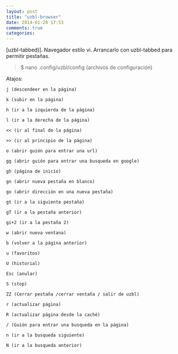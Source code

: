 ```yaml
---
layout: post
title: "uzbl-browser"
date: 2014-01-28 17:53
comments: true
categories: 
---
```

[uzbl-tabbed)]. Navegador estilo vi. Arrancarlo con uzbl-tabbed para permitir pestañas.

>$ nano .config/uzbl/config (archivos de configuración)

Atajos: 

	j (descendeer en la página)

	k (subir en la página)

	h (ir a la izquierda de la página)

	l (ir a la derecha de la página) 

	<< (ir al final de la página)

	>> (ir al principio de la página) 

	o (abrir guión para entrar una url) 

	gg (abrir guión para entrar una busqueda en google) 

	gh (página de inicio) 

	gn (abrir nueva pestaña en blanco) 

	go (abrir dirección en una nueva pestaña)

	gt (ir a la siguiente pestaña)

	gT (ir a la pestaña anterior)

	gi+2 (ir a la pestaña 2)

	w (abrir nueva ventana)

	b (volver a la página anterior)

	u (favoritos) 

	U (historial) 

	Esc (anular) 

	S (stop)

	ZZ (Cerrar pestaña /cerrar ventaña / salir de uzbl)

	r (actualizar página)

	R (actualizar página desde la caché)

	/ (Guión para entrar una busqueda en la página) 

	n (ir a la busqueda siguiente) 

	N (ir a la busqueda anterior)

